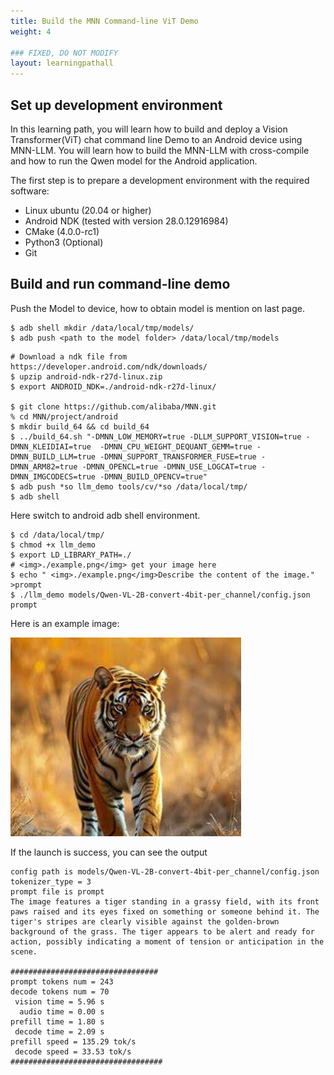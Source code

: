 ```yaml
---
title: Build the MNN Command-line ViT Demo
weight: 4

### FIXED, DO NOT MODIFY
layout: learningpathall
---
```


## Set up development environment
In this learning path, you will learn how to build and deploy a Vision Transformer(ViT) chat command line Demo to an Android device using MNN-LLM. You will learn how to build the MNN-LLM with cross-compile and how to run the Qwen model for the Android application.

The first step is to prepare a development environment with the required software:

- Linux ubuntu (20.04 or higher)
- Android NDK (tested with version 28.0.12916984)
- CMake (4.0.0-rc1)
- Python3 (Optional)
- Git

## Build and run command-line demo

Push the Model to device, how to obtain model is mention on last page.
```shell
$ adb shell mkdir /data/local/tmp/models/
$ adb push <path to the model folder> /data/local/tmp/models
``` 

```shell
# Download a ndk file from https://developer.android.com/ndk/downloads/
$ upzip android-ndk-r27d-linux.zip
$ export ANDROID_NDK=./android-ndk-r27d-linux/

$ git clone https://github.com/alibaba/MNN.git
% cd MNN/project/android
$ mkdir build_64 && cd build_64
$ ../build_64.sh "-DMNN_LOW_MEMORY=true -DLLM_SUPPORT_VISION=true -DMNN_KLEIDIAI=true  -DMNN_CPU_WEIGHT_DEQUANT_GEMM=true -DMNN_BUILD_LLM=true -DMNN_SUPPORT_TRANSFORMER_FUSE=true -DMNN_ARM82=true -DMNN_OPENCL=true -DMNN_USE_LOGCAT=true -DMNN_IMGCODECS=true -DMNN_BUILD_OPENCV=true"
$ adb push *so llm_demo tools/cv/*so /data/local/tmp/
$ adb shell
```

Here switch to android adb shell environment.

```shell
$ cd /data/local/tmp/
$ chmod +x llm_demo
$ export LD_LIBRARY_PATH=./   
# <img>./example.png</img> get your image here
$ echo " <img>./example.png</img>Describe the content of the image." >prompt  
$ ./llm_demo models/Qwen-VL-2B-convert-4bit-per_channel/config.json prompt  
```

Here is an example image: 

![example image](example.png)

If the launch is success, you can see the output

```shell
config path is models/Qwen-VL-2B-convert-4bit-per_channel/config.json
tokenizer_type = 3
prompt file is prompt
The image features a tiger standing in a grassy field, with its front paws raised and its eyes fixed on something or someone behind it. The tiger's stripes are clearly visible against the golden-brown background of the grass. The tiger appears to be alert and ready for action, possibly indicating a moment of tension or anticipation in the scene.

#################################
prompt tokens num = 243
decode tokens num = 70
 vision time = 5.96 s
  audio time = 0.00 s
prefill time = 1.80 s
 decode time = 2.09 s
prefill speed = 135.29 tok/s
 decode speed = 33.53 tok/s
##################################
```

